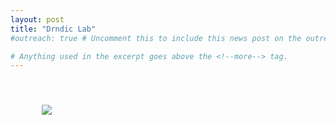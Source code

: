 ```yaml
---
layout: post
title: "Drndic Lab"
#outreach: true # Uncomment this to include this news post on the outreach page.

# Anything used in the excerpt goes above the <!--more--> tag.
---
```



<br/>

<figure class="hide-for-small" style="float: left; padding: 10px; width: 410px;">
  <img src="{{site.baseurl}}/{{site.img_path}}/2018-group-photo.jpg">
</figure>

<!--more-->
